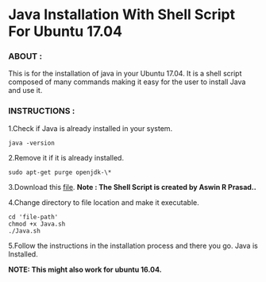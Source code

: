 Java Installation With Shell Script For Ubuntu 17.04
===

### ABOUT :

This is for the installation of java in your Ubuntu 17.04. It is a shell script composed of many commands making it easy for the user to install Java and use it. 

### INSTRUCTIONS :

1.Check if Java is already installed in your system.

	java -version

2.Remove it if it is already installed.

	sudo apt-get purge openjdk-\*

3.Download this [file](https://drive.google.com/file/d/0B6tK150jyMyOVERQYVdKOTRrWXc/view?usp=sharing).
**Note : The Shell Script is created by Aswin R Prasad..**

4.Change directory to file location and make it executable.

	cd 'file-path'
	chmod +x Java.sh
	./Java.sh

5.Follow the instructions in the installation process and there you go. Java is Installed.

**NOTE: This might also work for ubuntu 16.04.**

